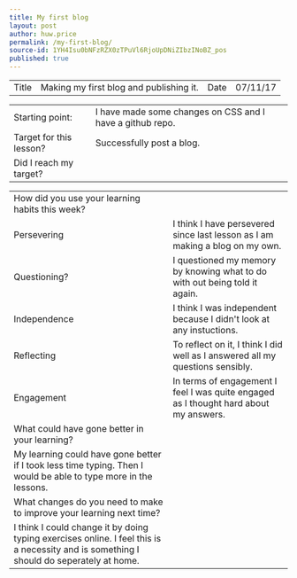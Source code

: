 ```yaml
---
title: My first blog
layout: post
author: huw.price
permalink: /my-first-blog/
source-id: 1YH4Isu0bNFzRZX0zTPuVl6RjoUpDNiZIbzINoBZ_pos
published: true
---
```

<table>
  <tr>
    <td>Title</td>
    <td>Making my first blog and publishing it.</td>
    <td>Date</td>
    <td>07/11/17</td>
  </tr>
</table>


<table>
  <tr>
    <td>Starting point:</td>
    <td>I have made some changes on CSS and I have a github repo.</td>
  </tr>
  <tr>
    <td>Target for this lesson?</td>
    <td>Successfully post a blog.</td>
  </tr>
  <tr>
    <td>Did I reach my target? </td>
    <td></td>
  </tr>
</table>


<table>
  <tr>
    <td>How did you use your learning habits this week?</td>
    <td></td>
  </tr>
  <tr>
    <td>Persevering</td>
    <td>I think I have persevered since last lesson as I am making a blog on my own.</td>
  </tr>
  <tr>
    <td>Questioning?</td>
    <td>I questioned my memory by knowing what to do with out being told it again.</td>
  </tr>
  <tr>
    <td>Independence</td>
    <td>I think I was independent because I didn't look at any instuctions.</td>
  </tr>
  <tr>
    <td>Reflecting</td>
    <td>To reflect on it, I think I did well as I answered all my questions sensibly.</td>
  </tr>
  <tr>
    <td>Engagement</td>
    <td>In terms of engagement I feel I was quite engaged as I thought hard about my answers.</td>
  </tr>
  <tr>
    <td>What could have gone better in your learning?</td>
    <td></td>
  </tr>
  <tr>
    <td>My learning could have gone better if I took less time typing. Then I would be able to type more in the lessons.</td>
    <td></td>
  </tr>
  <tr>
    <td>What changes do you need to make to improve your learning next time?</td>
    <td></td>
  </tr>
  <tr>
    <td>I think I could change it by doing typing exercises online. I feel this is a necessity and is something I should do seperately at home.</td>
    <td></td>
  </tr>
</table>


